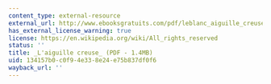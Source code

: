 ```yaml
---
content_type: external-resource
external_url: http://www.ebooksgratuits.com/pdf/leblanc_aiguille_creuse.pdf
has_external_license_warning: true
license: https://en.wikipedia.org/wiki/All_rights_reserved
status: ''
title: _L'aiguille creuse_ (PDF - 1.4MB)
uid: 134157b0-c0f9-4e33-8e24-e75b837df0f6
wayback_url: ''
---
```

